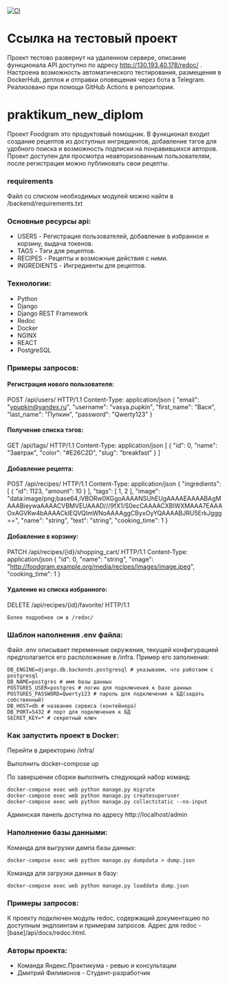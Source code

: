 [![CI](https://github.com/Kelpyre/foodgram-project-react/actions/workflows/main.yml/badge.svg)](https://github.com/Kelpyre/foodgram-project-react/actions/workflows/main.yml)

# Ссылка на тестовый проект

Проект тестово развернут на удаленном сервере, описание функционала API доступно по адресу http://130.193.40.178/redoc/ . Настроена возможность автоматического тестирования, размещения в DockerHub, деплоя и отправки оповещения через бота в Telegram. Реализовано при помощи GitHub Actions в репозитории.

# praktikum_new_diplom
Проект Foodgram это продуктовый помощник. В функционал входит создание рецептов из доступных ингредиентов, добавление тэгов для удобного поиска и возможность подписки на понравившихся авторов. Проект доступен для просмотра неавторизованным пользователям, после регистрации можно публиковать свои рецепты.

### requirements

Файл со списком необходимых модулей можно найти в /backend/requirements.txt

### Основные ресурсы api:

- USERS - Регистрация пользователей, добавление в избранное и корзину, выдача токенов.
- TAGS - Тэги для рецептов.
- RECIPES - Рецепты и возможные действия с ними.
- INGREDIENTS - Ингредиенты для рецептов.

### Технологии:
 - Python
 - Django
 - Django REST Framework
 - Redoc
 - Docker
 - NGINX
 - REACT
 - PostgreSQL

### Примеры запросов:

#### Регистрация нового пользователя:
POST /api/users/ HTTP/1.1
Content-Type: application/json
{
  "email": "vpupkin@yandex.ru",
  "username": "vasya.pupkin",
  "first_name": "Вася",
  "last_name": "Пупкин",
  "password": "Qwerty123"
}

#### Получение списка тэгов:
GET /api/tags/ HTTP/1.1
Content-Type: application/json
[
  {
    "id": 0,
    "name": "Завтрак",
    "color": "#E26C2D",
    "slug": "breakfast"
  }
]

#### Добавление рецепта:
POST /api/recipes/ HTTP/1.1
Content-Type: application/json
{
  "ingredients": [
    {
      "id": 1123,
      "amount": 10
    }
  ],
  "tags": [
    1,
    2
  ],
  "image": "data:image/png;base64,iVBORw0KGgoAAAANSUhEUgAAAAEAAAABAgMAAABieywaAAAACVBMVEUAAAD///9fX1/S0ecCAAAACXBIWXMAAA7EAAAOxAGVKw4bAAAACklEQVQImWNoAAAAggCByxOyYQAAAABJRU5ErkJggg==",
  "name": "string",
  "text": "string",
  "cooking_time": 1
}

#### Добавление в корзину:
PATCH /api/recipes/{id}/shopping_cart/ HTTP/1.1
Content-Type: application/json
{
  "id": 0,
  "name": "string",
  "image": "http://foodgram.example.org/media/recipes/images/image.jpeg",
  "cooking_time": 1
}

#### Удаление из списка избранного:
DELETE /api/recipes/{id}/favorite/ HTTP/1.1

```
Более подробнее см в /redoc/
```

### Шаблон наполнения .env файла:

Файл .env описывает переменные окружения, текущей конфигурацией предполагается его расположение в /infra. Пример его заполнения:
```
DB_ENGINE=django.db.backends.postgresql # указываем, что работаем с postgresql
DB_NAME=postgres # имя базы данных
POSTGRES_USER=postgres # логин для подключения к базе данных
POSTGRES_PASSWORD=Qwerty123 # пароль для подключения к БД(задать собственный)
DB_HOST=db # название сервиса (контейнера)
DB_PORT=5432 # порт для подключения к БД
SECRET_KEY=* # секретный ключ
```

### Как запустить проект в Docker:

Перейти в директорию /infra/

Выполнить docker-compose up

По завершении сборки выполнить следующий набор команд:
```
docker-compose exec web python manage.py migrate
docker-compose exec web python manage.py createsuperuser
docker-compose exec web python manage.py collectstatic --no-input 
```
Админская панель доступна по адресу http://localhost/admin

### Наполнение базы данными:

Команда для выгрузки дампа базы данных:
```
docker-compose exec web python manage.py dumpdata > dump.json 
```
Команда для загрузки данных в базу:
```
docker-compose exec web python manage.py loaddata dump.json
```

### Примеры запросов:

К проекту подключен модуль redoc, содержащий документацию по доступным эндпоинтам и примерам запросов. Адрес для redoc - [base]/api/docs/redoc.html.

### Авторы проекта:

- Команда Яндекс.Практикума - ревью и консультации
- Дмитрий Филимонов - Студент-разработчик

